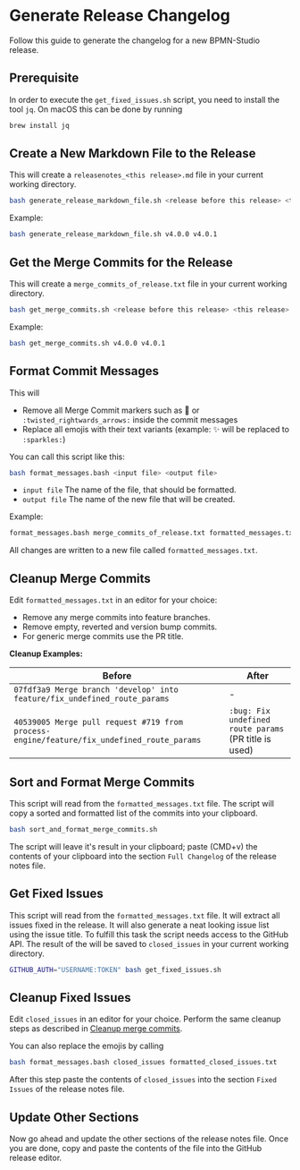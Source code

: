 # Generate Release Changelog

Follow this guide to generate the changelog for a new BPMN-Studio release.

## Prerequisite

In order to execute the `get_fixed_issues.sh` script, you need to
install the tool `jq`. On macOS this can be done by running

```bash
brew install jq
```

## Create a New Markdown File to the Release

This will create a `releasenotes_<this release>.md` file in your current
working directory.

```bash
bash generate_release_markdown_file.sh <release before this release> <this release>
```

Example:

```bash
bash generate_release_markdown_file.sh v4.0.0 v4.0.1
```

## Get the Merge Commits for the Release

This will create a `merge_commits_of_release.txt` file in your current working
directory.

```bash
bash get_merge_commits.sh <release before this release> <this release>
```

Example:

```bash
bash get_merge_commits.sh v4.0.0 v4.0.1
```

## Format Commit Messages

This will
* Remove all Merge Commit markers such as 🔀  or `:twisted_rightwards_arrows:`
  inside the commit messages
* Replace all emojis with their text variants (example: ✨ will be replaced to `:sparkles:`)

You can call this script like this:

```bash
bash format_messages.bash <input file> <output file>
```

- `input file` The name of the file, that should be formatted.
- `output file` The name of the new file that will be created.

Example:

```bash
format_messages.bash merge_commits_of_release.txt formatted_messages.txt
```

All changes are written to a new file called `formatted_messages.txt`.

## Cleanup Merge Commits

Edit `formatted_messages.txt` in an editor for your choice:

- Remove any merge commits into feature branches.
- Remove empty, reverted and version bump commits.
- For generic merge commits use the PR title.

**Cleanup Examples:**

| Before                                                                                          | After                                                               |
|-------------------------------------------------------------------------------------------------|---------------------------------------------------------------------|
| `07fdf3a9 Merge branch 'develop' into feature/fix_undefined_route_params`                       | -                                                                   |
| `40539005 Merge pull request #719 from process-engine/feature/fix_undefined_route_params`       | `:bug: Fix undefined route params` (PR title is used)               |

## Sort and Format Merge Commits

This script will read from the `formatted_messages.txt` file. The script will
copy a sorted and formatted list of the commits into your clipboard.

```bash
bash sort_and_format_merge_commits.sh
```

The script will leave it's result in your clipboard; paste (CMD+v) the
contents of your clipboard into the section `Full Changelog` of the release
notes file.

## Get Fixed Issues

This script will read from the `formatted_messages.txt` file. It will extract
all issues fixed in the release. It will also generate a neat looking issue list
using the issue title. To fulfill this task the script needs access to the
GitHub API. The result of the will be saved to `closed_issues` in your current
working directory.

```bash
GITHUB_AUTH="USERNAME:TOKEN" bash get_fixed_issues.sh
```

## Cleanup Fixed Issues

Edit `closed_issues` in an editor for your choice. Perform the same cleanup steps
as described in [Cleanup merge commits](#cleanup-merge-commits).

You can also replace the emojis by calling

```bash
bash format_messages.bash closed_issues formatted_closed_issues.txt
```

After this step paste the contents of `closed_issues` into the section `Fixed
Issues` of the release notes file.

## Update Other Sections

Now go ahead and update the other sections of the release notes file. Once
you are done, copy and paste the contents of the file into the GitHub release
editor.
